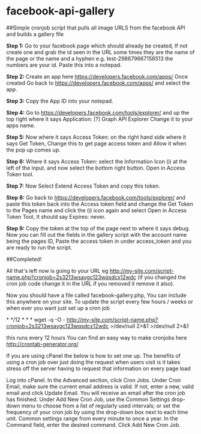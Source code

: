 # facebook-api-gallery
##Simple cronjob script that pulls all image URLS from the facebook API and builds a gallery file

**Step 1:** Go to your facebook page which should already be created, If not create one and grab the id seen in the URL some times they are the name of the page or the name and a hyphen e.g. test-298679667156513 the numbers are your id. Paste this into a notepad.

**Step 2:** Create an app here https://developers.facebook.com/apps/ Once created Go back to https://developers.facebook.com/apps/ and select the app.

**Step 3:** Copy the App ID into your notepad.

**Step 4:** Go to https://developers.facebook.com/tools/explorer/ and up the top right where it says Application: [?] Graph API Explorer Change it to your apps name.

**Step 5:** Now where it says Access Token: on the right hand side where it says Get Token, Change this to get page access token and Allow it when the pop up comes up.

**Step 6:** Where it says Access Token: select the Information Icon (i) at the left of the input. and now select the bottom right button. Open in Access Token tool.

**Step 7:** Now Select Extend Access Token and copy this token.

**Step 8:** Go back to https://developers.facebook.com/tools/explorer/ and paste this token back into the Access token field and change the Get Token to the Pages name and click the (i) icon again and select Open in Access Token Tool, It should say Expires: never.

**Step 9:** Copy the token at the top of the page next to where it says debug. Now you can fill out the fields in the gallery script with the account name being the pages ID, Paste the access token in under access_token and you are ready to run the script.

##Completed!

All that's left now is going to your URL eg http://my-site.com/script-name.php?cronjob=2s3213wsavgc123wqsdcx12wdc  (if you changed the cron job code change it in the URL if you removed it remove it also).

Now you should have a file called facebook-gallery.php, You can include this anywhere on your site. To update the script every few hours / weeks or when ever you want just set up a cron job

\* */12 * * * wget -q -O - http://my-site.com/script-name.php?cronjob=2s3213wsavgc123wqsdcx12wdc >/dev/null 2>&1 >/dev/null 2>&1

this runs every 12 hours 
You can find an easy way to make cronjobs here http://crontab-generator.org/ 

If you are using cPanel the below is how to set one up.
The benefits of using a cron job over just doing the request when users visit is it takes stress off the server having to request that information on every page load

Log into cPanel.
In the Advanced section, click Cron Jobs.
Under Cron Email, make sure the current email address is valid. If not, enter a new, valid email and click Update Email. You will receive an email after the cron job has finished.
Under Add New Cron Job, use the Common Settings drop-down menu to choose from a list of regularly used intervals; or set the frequency of your cron job by using the drop-down box next to each time unit. Common settings range from every minute to once a year.
In the Command field, enter the desired command.
Click Add New Cron Job.






